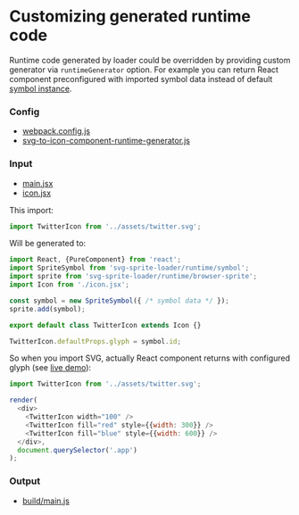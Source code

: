# Customizing generated runtime code

Runtime code generated by loader could be overridden by providing custom generator via `runtimeGenerator` option. 
For example you can return React component preconfigured with imported symbol data instead of default [symbol instance](https://github.com/kisenka/svg-baker/blob/master/packages/svg-baker-runtime/src/symbol.js).
 
### Config

- [webpack.config.js](webpack.config.js)
- [svg-to-icon-component-runtime-generator.js](svg-to-icon-component-runtime-generator.js)

### Input

- [main.jsx](main.jsx)
- [icon.jsx](icon.jsx)

This import:

```js
import TwitterIcon from '../assets/twitter.svg';
```

Will be generated to:

```js
import React, {PureComponent} from 'react';
import SpriteSymbol from 'svg-sprite-loader/runtime/symbol';
import sprite from 'svg-sprite-loader/runtime/browser-sprite';
import Icon from './icon.jsx';

const symbol = new SpriteSymbol({ /* symbol data */ });
sprite.add(symbol);

export default class TwitterIcon extends Icon {}

TwitterIcon.defaultProps.glyph = symbol.id;
```

So when you import SVG, actually React component returns with configured glyph (see [live demo](demo.html)):

```js
import TwitterIcon from '../assets/twitter.svg';

render(
  <div>
    <TwitterIcon width="100" />
    <TwitterIcon fill="red" style={{width: 300}} />
    <TwitterIcon fill="blue" style={{width: 600}} />
  </div>,
  document.querySelector('.app')
);
```

### Output

- [build/main.js](build/main.js)
